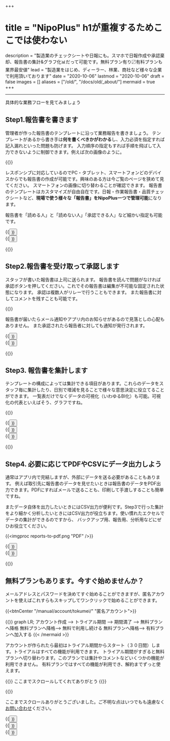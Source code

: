 +++
# title = "NipoPlus" h1が重複するためここでは使わない
description = "製造業のチェックシートや日報にも。スマホで日報作成や承認棄却、報告書の集計&グラフ化📊だって可能です。無料プラン有り〼有料プランも業界最安値"
lead = "製造業をはじめ、ディーラー、林業、商社など様々な企業で利用頂いております"
date = "2020-10-06"
lastmod = "2020-10-06"
draft = false
images = []
aliases = ["/old/", "/docs/old/_about/"]
mermaid = true
+++

---

具体的な業務フローを見てみましょう

## Step1.報告書を書きます

管理者が作った報告書のテンプレートに沿って業務報告を書きましょう。
テンプレートがあるから書き手は**何を書くべきかがわかる**し、入力必須を指定すれば記入漏れといった問題も防げます。
入力順序の指定もすれば手順を飛ばして入力できないように制御できます。例えば次の画像のように。

{{<icatch filename="input-order" msg="入力必須と 入力順指定の例" title="入力の必須が空欄の場合は日報が提出できません" fontsize="30px" alice="here" >}}

レスポンシブに対応しているのでPC・タブレット、スマートフォンどのデバイスからでも報告書の作成が可能です。興味のある方は今ご覧のページを狭めて見てください。
スマートフォンの画像に切り替わることが確認できます。
報告書のテンプレートはカスタマイズが自由自在です。日報・作業報告書・品質チェックシートなど、**現場で使う様々な「報告書」をNipoPlus一つで管理可能**になります。

報告書を「読める人」と「読めない人」「承認できる人」など細かい指定も可能です。

<div class="row justify-content-center mt-5">
<div class="col-sm-16 col-md-8">{{<button "/tips/required/" "記入・提出漏れの防止">}}</div>
<div class="col-sm-16 col-md-8">{{<button "/tips/checksheet/" "製造業の点検シート">}}</div>
</div>

{{<nextArrow>}}

## Step2.報告書を受け取って承認します

スタッフが書いた報告書は上司に送られます。
報告書を読んで問題がなければ承認ボタンを押してください。これでその報告書は編集が不可能な固定された状態になります。
承認は複数人がリレーで行うこともできます。
また報告書に対してコメントを残すことも可能です。

{{<icatch filename="report-show" msg="承認リレー/コメ ント・通知もあるよ" title="コメントでスタッフとのコミニケーションをとることや、複数スタッフによる日報の承認リレーも利用できます。" fontsize="30px" alice="please" >}}

報告書が届いたらメール通知やアプリ内のお知らせがあるので見落としの心配もありません。
また承認されたら報告者に対しても通知が発行されます。

<div class="row justify-content-center mt-5">
<div class="col-sm-16 col-md-8">{{<button "/docs/manual/read-report/_about/" "報告書を読む">}}</div>
<div class="col-sm-16 col-md-8">{{<button "/docs/manual/notice/email/" "メール通知">}}</div>
</div>

{{<nextArrow>}}

## Step3. 報告書を集計します

テンプレートの構成によっては集計できる項目があります。これらのデータをスタッフ毎に集計したり、日別で増減を見ることで様々な意思決定に役立てることができます。
一覧表だけでなくデータの可視化（いわゆるBI化）も可能。可視化の代表といえばそう、グラフですね。

{{<icatch filename="chart" msg="日報をグラフ化して 視覚的に分析が可能" title="報告書をグラフ化する" fontsize="30px" alice="here" >}}

<div class="row justify-content-center mt-5">
<div class="col-sm-16 col-md-5">{{<button "/docs/manual/analytics/chart/" "報告書のグラフ化">}}</div>
<div class="col-sm-16 col-md-5">{{<button "/tips/factory/" "P管理図の作成">}}</div>
<div class="col-sm-16 col-md-5">{{<button "/tips/progress/" "目標と進捗">}}</div>
</div>

{{<nextArrow>}}

## Step4. 必要に応じてPDFやCSVにデータ出力しよう

通常はアプリ内で完結しますが、外部にデータを送る必要があることもあります。
例えば取引先に報告書のデータを見せたいときは報告書のデータをPDF出力できます。PDFにすればメールで送ることも、印刷して手渡しすることも簡単ですね。

またデータ自体を出力したいときにはCSV出力が便利です。Step3で行った集計をより細かく分析したいときにはCSV出力が役立ちます。使い慣れたエクセルでデータの集計ができるのですから、
バックアップ用、報告用、分析用などにぜひお役立てください。

{{<imgproc reports-to-pdf.png "PDF" />}}

<div class="row justify-content-center mt-5">
<div class="col-sm-16 col-md-8">{{<button "/docs/manual/read-report/pdf/" "PDF出力">}}</div>
<div class="col-sm-16 col-md-8">{{<button "/docs/manual/analytics/csv/" "CSV出力">}}</div>
</div>

{{<nextArrow>}}

## 無料プランもあります。今すぐ始めませんか？

メールアドレスとパスワードを決めてすぐ始めることができますが、匿名アカウントを使えばこれすらもスキップしてワンクリックで始めることができます。

{{<btnCenter "/manual/account/tokumei/" "匿名アカウント">}}

{{<mermaid align="center">}}
graph LR;
  アカウント作成 --> トライアル期間 --> 期間満了 -->  無料プランへ降格
  無料プランへ降格--> 無料で利用し続ける
  無料プランへ降格--> 有料プランへ加入する
{{< /mermaid >}}


アカウントが作られたら最初はトライアル期間からスタート（３０日間）します。トライアルはすべての機能が利用できます。
トライアル期間がすぎると無料プランへ切り替わります。このプランでは集計やコメントなどいくつかの機能が利用できません。
有料プランではすべての機能が利用でき、解約までずっと使えます。


{{<alice pos="right" icon="please">}}
ここまでスクロールしてくれてありがとう
{{</alice>}}


{{<nextArrow>}}

ここまでスクロールありがとうございました。ご不明な点はいつでもも遠慮なく[お問い合わせ](/others/inquery/)ください。


<div class="row justify-content-center">
<div class="col-sm-16 col-md-4">{{<button "/docs/system/android/" "Androidで使う">}}</div>
<div class="col-sm-16 col-md-4">{{<button "/docs/system/ios/" "iOSで使う">}}</div>
<div class="col-sm-16 col-md-5">{{<button "https://nipo-plus.web.app/#/" "NipoPLusを起動" "_blank">}}</div>
</div>
